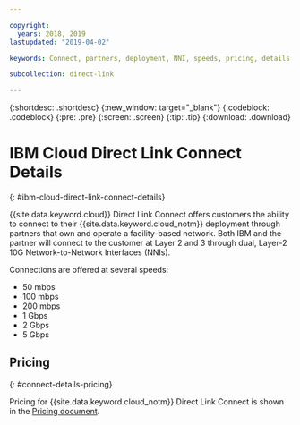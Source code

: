 ```yaml
---

copyright:
  years: 2018, 2019
lastupdated: "2019-04-02"

keywords: Connect, partners, deployment, NNI, speeds, pricing, details

subcollection: direct-link

---
```


{:shortdesc: .shortdesc}
{:new_window: target="_blank"}
{:codeblock: .codeblock}
{:pre: .pre}
{:screen: .screen}
{:tip: .tip}
{:download: .download}

# IBM Cloud Direct Link Connect Details
{: #ibm-cloud-direct-link-connect-details}

{{site.data.keyword.cloud}} Direct Link Connect offers customers the ability to connect to their {{site.data.keyword.cloud_notm}} deployment through partners that own and operate a facility-based network. Both IBM and the partner will connect to the customer at Layer 2 and 3 through dual, Layer-2 10G Network-to-Network Interfaces (NNIs).

Connections are offered at several speeds:

* 50 mbps
* 100 mbps
* 200 mbps
* 1 Gbps
* 2 Gbps
* 5 Gbps

## Pricing
{: #connect-details-pricing}

Pricing for {{site.data.keyword.cloud_notm}} Direct Link Connect is shown in the [Pricing document](/docs/infrastructure/direct-link?topic=direct-link-pricing-for-direct-link-connect).

